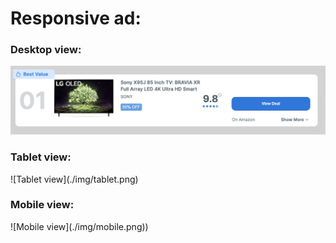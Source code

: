 <h1> Responsive ad: </h1>

<h3> Desktop view:</h3>
<img src="/img/desktop.png"> 
<h3> Tablet view: </h3>
![Tablet view](./img/tablet.png)
<h3> Mobile view: </h3>
![Mobile view](./img/mobile.png))


